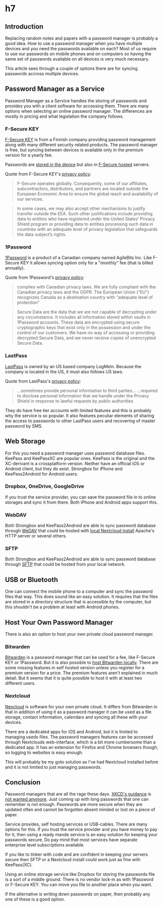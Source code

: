 # h7

## Introduction

Replacing random notes and papers with a password manager is probably a good
idea. How to use a password manager when you have multiple devices and you need
the passwords available on each? Most of us require to use our passwords on
mobile phones and on computers so having the same set of passwords available on
all devices is very much necessary.

This article sees through a couple of options there are for syncing passwords
accross multiple devices.

## Password Manager as a Service

Password Manager as a Service handles the storing of passwords and provides you
with a client software for accessing them. There are many options when selecting
an online password manager. The differences are mostly in pricing and what
legislation the company follows.

### F-Secure KEY

[F-Secure KEY][13] is from a Finnish company providing password management along
with many different security related products. The password manager is free,
but syncing between devices is available only in the premium version for a
yearly fee.

Passwords are [stored in the device][2] but also in [F-Secure hosted][3]
servers.

Quote from F-Secure KEY's [privacy policy][3]:

> F-Secure operates globally. Consequently, some of our affiliates,
> subcontractors, distributors, and partners are located outside the European
> Economic Area to ensure the global reach and availability of our services.

> In some cases, we may also accept other mechanisms to justify transfer outside
> the EEA. Such other justifications include providing data to entities who have
> registered under the United States’ Privacy Shield program or providing data
> to entities processing such data in countries with an adequate level of
> privacy legislation that safeguards the data subject’s rights.

### 1Password

[1Password][14] is a product of a Canadian company named AgileBits Inc. Like F-Secure
KEY it allows syncing option only for a "monthly" fee (that is billed annually).

Quote from 1Password's [privacy policy][10]:

> complies with Canadian privacy laws. We are fully compliant with the Canadian
> privacy laws and the GDPR. The European Union (“EU”) recognizes Canada as a
> destination country with “adequate level of protection”

> Secure Data are the data that we are not capable of decrypting under any
> circumstance. It includes all information stored within vaults in 1Password
> accounts. These data are encrypted using secure cryptographic keys that exist
> only in the possession and under the control of our customers. We have no way
> of accessing or providing decrypted Secure Data, and we never receive copies
> of unencrypted Secure Data.

### LastPass

[LastPass][15] is owned by an US based company LogMeIn. Because the company is
located in the US, it must also follows US laws.

Quote from LastPass's [privacy policy][9]:

> ...sometimes provide personal information to third parties...
> ...required to disclose personal information that we handle under the Privacy
> Shield in response to lawful requests by public authorities

They do have free tier accounts with limited features and this is probably why
the service is so popular. It also features peculiar elements of sharing the
access to passwords to other LastPass users and recovering of master password by
SMS.

## Web Storage

For this you need a password manager uses password database files. KeePass
and KeePassXC are popular ones. KeePass is the original and the XC-derivant is a
crossplatform version. Neither have an official iOS or Android client, but they
do exist. Strongbox for iPhone and KeePass2Android for Android users.

### Dropbox, OneDrive, GoogleDrive

If you trust the service provider, you can save the password file in to online
storages and sync it from there. Both iPhone and Android apps support this.

### WebDAV

Both Strongbox and KeePass2Android are able to sync password database through
[WeDAV][11] that could be hosted with [local Nextcloud install][5] Apache's HTTP
server or several others.

### SFTP

Both Strongbox and KeePass2Android are able to sync password database through
[SFTP][12] that could be hosted from your local network.

## USB or Bluetooth

One can connect the mobile phone to a computer and sync the password files
that way. This does sound like an easy solution. It requires that the files are
stored in a directory structure that is accessible by the computer, but this
shouldn't be a problem at least with Android phones.

## Host Your Own Password Manager

There is also an option to host your own private cloud password manager.

### Bitwarden

[Bitwarden][16] is a password manager that can be used for a fee, like F-Secure
KEY or 1Password. But it is also possible to [host Bitwarden locally][6]. There
are some missing features in self hosted version unless you register for a
premium version for a price. The premium features aren't explained in much
detail. But it seems that it is quite possible to host it with at least two
different users.

### Nextcloud

[Nexcloud][17] is software for your own private cloud. It differs from Bitwarden in
that in addition of using it as a password manager it can be used as a file
storage, contact information, calendars and syncing all these with your devices.

There are a dedicated apps for iOS and Android, but it is limited to managing
useds files. The password managers features can be accessed through Nextclouds
web-interface, which is a bit more cumbersome than a dedicated app. It has an
extension for Firefox and Chrome browsers though, so logging to websites is easy
enough.

This will probably be my goto solution as I've had Nextcloud installed before
and it is not limited to just managing passwords.

## Conclusion

Password managers that are all the rage these days. [XKCD's guidance][8] is
[not wanted anymore][7]. Just coming up with long passwords that one can
remember is not enough. Passwords are more secure when they are updated often
and cannot be forgotten absent minded or lost on a piece of paper.

Service provides, self hosting services or USB-cables. There are many options
for this. If you trust the service provider and you have money to pay for it,
then using a ready mande service is an easy solution for keeping your passwords
secure. Do pay mind that most services have separate enterprise level
subscriptions available. 

If you like to tinker with code and are confident in keeping your servers secure
then SFTP or a Nextcloud install could work just as fine with KeePass(XC).

Using an online storage service like Dropbox for storing the passwords file is a
sort of a middle ground. There is no vendor lock-in as with 1Password or
F-Secure KEY. You can move you file to another place when you want.

If the alternative is writing down passwords on paper, then probably any one of
these is a good option.

[1]: https://nextcloud.com/
[2]: https://help.f-secure.com/product.html#home/key/Multi-platform/en/concept_F182815205474D239A2548F7942AF0EB-Multi-platform-en
[3]: https://www.f-secure.com/en/legal/privacy/consumer/key
[4]: https://apps.apple.com/us/app/nextcloud/id1125420102
[5]: https://docs.nextcloud.com/server/18/user_manual/files/access_webdav.html
[6]: https://bitwarden.com/help/article/install-on-premise/
[7]: https://diogomonica.com/2014/10/11/password-security-why-the-horse-battery-staple-is-not-correct/
[8]: https://xkcd.com/936/
[9]: https://www.logmeininc.com/legal/privacy-shield
[10]: https://1password.com/legal/privacy/
[11]: https://en.wikipedia.org/wiki/WebDAV
[12]: https://en.wikipedia.org/wiki/SSH_File_Transfer_Protocol
[13]: https://www.f-secure.com/en/home/products/key
[14]: https://1password.com/
[15]: https://www.lastpass.com/
[16]: https://bitwarden.com/
[17]: https://nextcloud.com